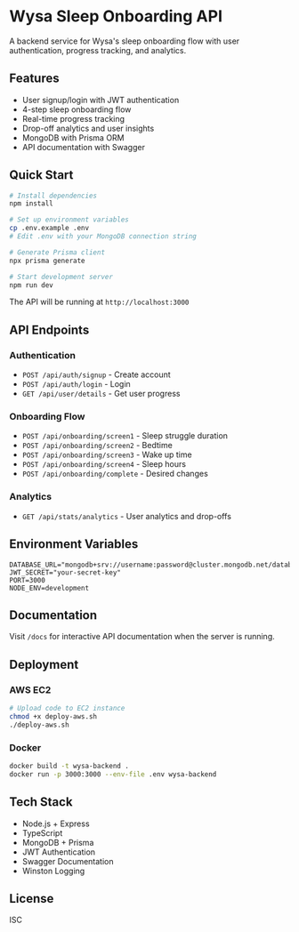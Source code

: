 # Wysa Sleep Onboarding API

A backend service for Wysa's sleep onboarding flow with user authentication, progress tracking, and analytics.

## Features

- User signup/login with JWT authentication
- 4-step sleep onboarding flow
- Real-time progress tracking
- Drop-off analytics and user insights
- MongoDB with Prisma ORM
- API documentation with Swagger

## Quick Start

```bash
# Install dependencies
npm install

# Set up environment variables
cp .env.example .env
# Edit .env with your MongoDB connection string

# Generate Prisma client
npx prisma generate

# Start development server
npm run dev
```

The API will be running at `http://localhost:3000`

## API Endpoints

### Authentication
- `POST /api/auth/signup` - Create account
- `POST /api/auth/login` - Login
- `GET /api/user/details` - Get user progress

### Onboarding Flow
- `POST /api/onboarding/screen1` - Sleep struggle duration
- `POST /api/onboarding/screen2` - Bedtime
- `POST /api/onboarding/screen3` - Wake up time  
- `POST /api/onboarding/screen4` - Sleep hours
- `POST /api/onboarding/complete` - Desired changes

### Analytics
- `GET /api/stats/analytics` - User analytics and drop-offs

## Environment Variables

```env
DATABASE_URL="mongodb+srv://username:password@cluster.mongodb.net/database"
JWT_SECRET="your-secret-key"
PORT=3000
NODE_ENV=development
```

## Documentation

Visit `/docs` for interactive API documentation when the server is running.

## Deployment

### AWS EC2
```bash
# Upload code to EC2 instance
chmod +x deploy-aws.sh
./deploy-aws.sh
```

### Docker
```bash
docker build -t wysa-backend .
docker run -p 3000:3000 --env-file .env wysa-backend
```

## Tech Stack

- Node.js + Express
- TypeScript
- MongoDB + Prisma
- JWT Authentication
- Swagger Documentation
- Winston Logging

## License

ISC 